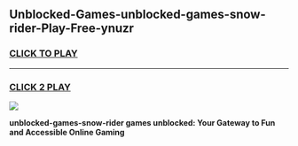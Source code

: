 
## Unblocked-Games-unblocked-games-snow-rider-Play-Free-ynuzr
<h3>
<a href="https://premium76.site?title=unblocked-games-snow-rider&ref=09A">CLICK TO PLAY</a></h3>
<hr>

<h3>
<a href="https://premium76.site?title=unblocked-games-snow-rider&ref=09A">CLICK 2 PLAY</a>
  
</h3>

<a href="https://premium76.site?title=unblocked-games-snow-rider&ref=09A"><img src="https://clearcache.store/games.png"></a>


**unblocked-games-snow-rider games unblocked: Your Gateway to Fun and Accessible Online Gaming**
